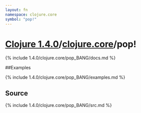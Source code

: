 ```yaml
---
layout: fn
namespace: clojure.core
symbol: "pop!"
---
```


# [Clojure 1.4.0](../../)/[clojure.core](../)/pop!

{% include 1.4.0/clojure.core/pop_BANG/docs.md %}

##Examples

{% include 1.4.0/clojure.core/pop_BANG/examples.md %}
## Source
{% include 1.4.0/clojure.core/pop_BANG/src.md %}

